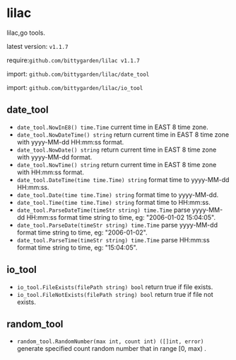 # lilac

lilac,go tools.

latest version: `v1.1.7`

require:`github.com/bittygarden/lilac v1.1.7`

import: `github.com/bittygarden/lilac/date_tool`

import: `github.com/bittygarden/lilac/io_tool`

## date_tool

* `date_tool.NowInE8() time.Time` current time in EAST 8 time zone.
* `date_tool.NowDateTime() string` return current time in EAST 8 time zone with yyyy-MM-dd HH:mm:ss format.
* `date_tool.NowDate() string` return current time in EAST 8 time zone with yyyy-MM-dd format.
* `date_tool.NowTime() string` return current time in EAST 8 time zone with HH:mm:ss format.
* `date_tool.DateTime(time time.Time) string` format time to yyyy-MM-dd HH:mm:ss.
* `date_tool.Date(time time.Time) string` format time to yyyy-MM-dd.
* `date_tool.Time(time time.Time) string` format time to HH:mm:ss.
* `date_tool.ParseDateTime(timeStr string) time.Time` parse yyyy-MM-dd HH:mm:ss format time string to time, eg: "2006-01-02 15:04:05".
* `date_tool.ParseDate(timeStr string) time.Time` parse yyyy-MM-dd format time string to time, eg: "2006-01-02".
* `date_tool.ParseTime(timeStr string) time.Time` parse HH:mm:ss format time string to time, eg: "15:04:05".

## io_tool

* `io_tool.FileExists(filePath string) bool` return true if file exists.
* `io_tool.FileNotExists(filePath string) bool` return true if file not exists.

## random_tool

* `random_tool.RandomNumber(max int, count int) ([]int, error)` generate specified count random number that in range [0, max) .
